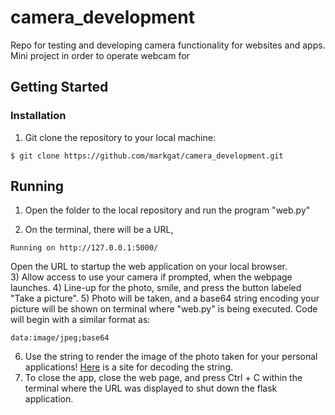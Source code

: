 # camera_development
Repo for testing and developing camera functionality for websites and apps. Mini project in order to operate webcam for


## Getting Started

### Installation

1) Git clone the repository to your local machine:
````
$ git clone https://github.com/markgat/camera_development.git
````
## Running
1) Open the folder to the local repository and run the program "web.py"

2) On the terminal, there will be a URL,
````
Running on http://127.0.0.1:5000/
````
Open the URL to startup the web application on your local browser.  
3) Allow access to use your camera if prompted, when the webpage launches.
4) Line-up for the photo, smile, and press the button labeled "Take a picture".
5) Photo will be taken, and a base64 string encoding your picture will be shown on terminal where "web.py" is being executed. Code will begin with a similar format as:
````
data:image/jpeg;base64
````
6) Use the string to render the image of the photo taken for your personal applications! [Here](https://codebeautify.org/base64-to-image-converter) is a site for decoding the string.
7) To close the app, close the web page, and press Ctrl + C within the terminal where the URL was displayed to shut down the flask application.
